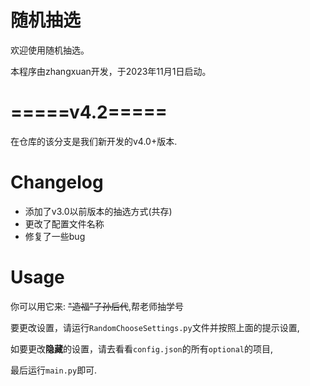 # 随机抽选
欢迎使用随机抽选。

本程序由zhangxuan开发，于2023年11月1日启动。

# =====v4.2=====

在仓库的该分支是我们新开发的v4.0+版本.

# Changelog
  - 添加了v3.0以前版本的抽选方式(共存)
  - 更改了配置文件名称
  - 修复了一些bug
# Usage

你可以用它来: ~~"造福"子孙后代~~,帮老师抽学号

要更改设置，请运行`RandomChooseSettings.py`文件并按照上面的提示设置,

如要更改**隐藏**的设置，请去看看`config.json`的所有`optional`的项目,

最后运行`main.py`即可.
